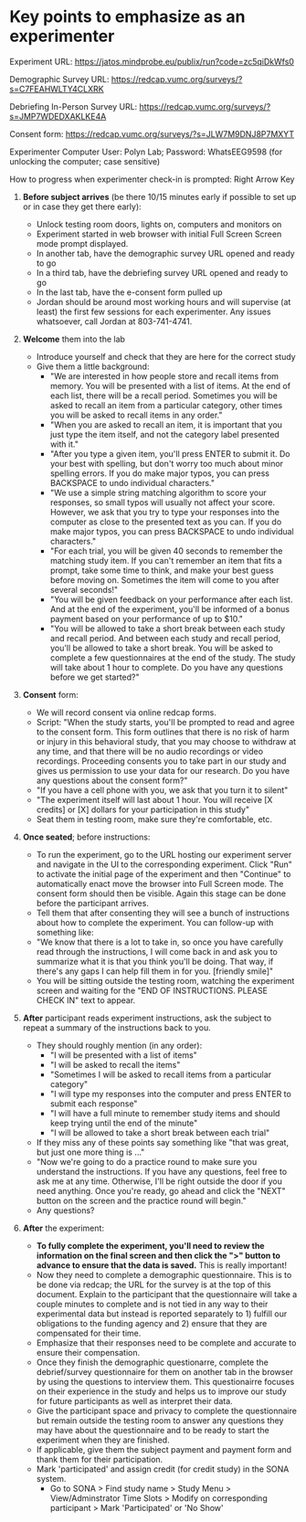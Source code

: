 # Key points to emphasize as an experimenter

Experiment URL: https://jatos.mindprobe.eu/publix/run?code=zc5qiDkWfs0

Demographic Survey URL: https://redcap.vumc.org/surveys/?s=C7FEAHWLTY4CLXRK

Debriefing In-Person Survey URL:  https://redcap.vumc.org/surveys/?s=JMP7WDEDXAKLKE4A

Consent form: https://redcap.vumc.org/surveys/?s=JLW7M9DNJ8P7MXYT

Experimenter Computer User: Polyn Lab; Password: WhatsEEG9598 (for unlocking the computer; case sensitive)

How to progress when experimenter check-in is prompted: Right Arrow Key

1.  **Before subject arrives** (be there 10/15 minutes early if possible to set up or in case they get there early):
    -   Unlock testing room doors, lights on, computers and monitors on
    -   Experiment started in web browser with initial Full Screen Screen mode prompt displayed.
    -   In another tab, have the demographic survey URL opened and ready to go
    -   In a third tab, have the debriefing survey URL opened and ready to go
    -   In the last tab, have the e-consent form pulled up
    -   Jordan should be around most working hours and will supervise (at least) the first few sessions for each experimenter. Any issues whatsoever, call Jordan at 803-741-4741.

2. **Welcome** them into the lab
    -   Introduce yourself and check that they are here for the correct study
    -   Give them a little background:
        -    "We are interested in how people store and recall items from memory. You will be presented with a list of items. At the end of each list, there will be a recall period. Sometimes you will be asked to recall an item from a particular category, other times you will be asked to recall items in any order."
        -    "When you are asked to recall an item, it is important that you just type the item itself, and not the category label presented with it."
        -    "After you type a given item, you'll press ENTER to submit it. Do your best with spelling, but don't worry too much about minor spelling errors. If you do make major typos, you can press BACKSPACE to undo individual characters."
        -    "We use a simple string matching algorithm to score your responses, so small typos will usually not affect your score. However, we ask that you try to type your responses into the computer as close to the presented text as you can. If you do make major typos, you can press BACKSPACE to undo individual characters."
        -    "For each trial, you will be given 40 seconds to remember the matching study item. If you can't remember an item that fits a prompt, take some time to think, and make your best guess before moving on. Sometimes the item will come to you after several seconds!"
        -    "You will be given feedback on your performance after each list. And at the end of the experiment, you'll be informed of a bonus payment based on your performance of up to $10."
        -    "You will be allowed to take a short break between each study and recall period. And between each study and recall period, you'll be allowed to take a short break. You will be asked to complete a few questionnaires at the end of the study. The study will take about 1 hour to complete. Do you have any questions before we get started?"

3. **Consent** form: 
    -   We will record consent via online redcap forms.
    -   Script: "When the study starts, you'll be prompted to read and agree to the consent form. This form outlines that there is no risk of harm or injury in this behavioral study, that you may choose to withdraw at any time, and that there will be no audio recordings or video recordings. Proceeding consents you to take part in our study and gives us permission to use your data for our research. Do you have any questions about the consent form?"
    -   "If you have a cell phone with you, we ask that you turn it to silent"
    -   "The experiment itself will last about 1 hour. You will receive [X credits] or [X] dollars for your participation in this study"
    -   Seat them in testing room, make sure they're comfortable, etc.

4. **Once seated**; before instructions:
    -   To run the experiment, go to the URL hosting our experiment server and navigate in the UI to the corresponding experiment. Click "Run" to activate the initial page of the experiment and then "Continue" to automatically enact move the browser into Full Screen mode. The consent form should then be visible. Again this stage can be done before the participant arrives.
    -   Tell them that after consenting they will see a bunch of instructions about how to complete the experiment. You can follow-up with something like:
    -   "We know that there is a lot to take in, so once you have carefully read through the instructions, I will come back in and ask you to summarize what it is that you think you'll be doing. That way, if there's any gaps I can help fill them in for you. [friendly smile]"
    -   You will be sitting outside the testing room, watching the experiment screen and waiting for the "END OF INSTRUCTIONS. PLEASE CHECK IN" text to appear.

5. **After** participant reads experiment instructions, ask the subject to repeat a summary of the instructions back to you. 
   - They should roughly mention (in any order):
     -  "I will be presented with a list of items"
     -  "I will be asked to recall the items"
     -  "Sometimes I will be asked to recall items from a particular category"
     -  "I will type my responses into the computer and press ENTER to submit each response"
     -  "I will have a full minute to remember study items and should keep trying until the end of the minute"
     -  "I will be allowed to take a short break between each trial"
   -  If they miss any of these points say something like "that was great, but just one more thing is ..."
   -  "Now we're going to do a practice round to make sure you understand the instructions. If you have any questions, feel free to ask me at any time. Otherwise, I'll be right outside the door if you need anything. Once you're ready, go ahead and click the "NEXT" button on the screen and the practice round will begin."
   -  Any questions?

6. **After** the experiment:
   - **To fully complete the experiment, you'll need to review the information on the final screen and then click the ">" button to advance to ensure that the data is saved.** This is really important!
    -   Now they need to complete a demographic questionnaire. This is to be done via redcap; the URL for the survey is at the top of this document. Explain to the participant that the questionnaire will take a couple minutes to complete and is not tied in any way to their experimental data but instead is reported separately to 1) fulfill our obligations to the funding agency and 2) ensure that they are compensated for their time. 
    -   Emphasize that their responses need to be complete and accurate to ensure their compensation.
   - Once they finish the demographic questionarre, complete the debrief/survey questionnaire for them on another tab in the browser by using the questions to interview them. This questionairre focuses on their experience in the study and helps us to improve our study for future participants as well as interpret their data.
    -   Give the participant space and privacy to complete the questionnaire but remain outside the testing room to answer any questions they may have about the questionnaire and to be ready to start the experiment when they are finished.
   - If applicable, give them the subject payment and payment form and thank them for their participation. 
   - Mark 'participated' and assign credit (for credit study) in the SONA system.
     - Go to SONA > Find study name > Study Menu > View/Adminstrator Time Slots > Modify on corresponding participant > Mark 'Participated' or 'No Show'

